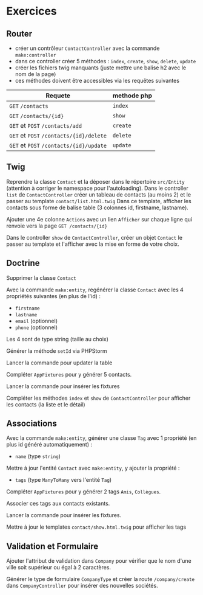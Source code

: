 # Exercices

## Router

* créer un contrôleur `ContactController` avec la commande `make:controller`
* dans ce controller créer 5 méthodes : `index`, `create`, `show`, `delete`, `update`
* créer les fichiers twig manquants (juste mettre une balise h2 avec le nom de la page)
* ces méthodes doivent être accessibles via les requêtes suivantes

| Requete                                 | methode php |
|-----------------------------------------|-------------|
| `GET` `/contacts`                       | `index`     |
| `GET` `/contacts/{id}`                  | `show`      |
| `GET` et `POST` `/contacts/add`         | `create`    |
| `GET` et `POST` `/contacts/{id}/delete` | `delete`    |
| `GET` et `POST` `/contacts/{id}/update` | `update`    |

## Twig

Reprendre la classe `Contact` et la déposer dans le répertoire `src/Entity` (attention à corriger le namespace pour l'autoloading).
Dans le controller `list` de `ContactController` créer un tableau de contacts (au moins 2) et le passer au template `contact/list.html.twig`
Dans ce template, afficher les contacts sous forme de balise table (3 colonnes id, firstname, lastname).

Ajouter une 4e colonne `Actions` avec un lien `Afficher` sur chaque ligne qui renvoie vers la page `GET /contacts/{id}`

Dans le controller `show` de `ContactController`, créer un objet `Contact` le passer au template et l'afficher avec la mise en forme de votre choix.

## Doctrine

Supprimer la classe `Contact`

Avec la commande `make:entity`, regénérer la classe `Contact` avec les 4 propriétés suivantes (en plus de l'id) :

- `firstname`
- `lastname`
- `email` (optionnel)
- `phone` (optionnel)

Les 4 sont de type string (taille au choix)

Générer la méthode `setId` via PHPStorm

Lancer la commande pour updater la table

Compléter `AppFixtures` pour y générer 5 contacts.

Lancer la commande pour insérer les fixtures

Compléter les méthodes `index` et `show` de `ContactController` pour afficher les contacts (la liste et le détail)

## Associations

Avec la commande `make:entity`, générer une classe `Tag` avec 1 propriété (en plus id généré automatiquement) :

- `name` (type `string`)

Mettre à jour l'entité `Contact` avec `make:entity`, y ajouter la propriété :

- `tags` (type `ManyToMany` vers l'entité `Tag`)

Compléter `AppFixtures` pour y générer 2 tags `Amis`, `Collègues`.

Associer ces tags aux contacts existants.

Lancer la commande pour insérer les fixtures.

Mettre à jour le templates `contact/show.html.twig` pour afficher les tags

## Validation et Formulaire

Ajouter l'attribut de validation dans `Company` pour vérifier que le nom d'une ville soit supérieur ou égal à 2 caractères.

Générer le type de formulaire `CompanyType` et créer la route `/company/create` dans `CompanyController` pour insérer des nouvelles sociétés.